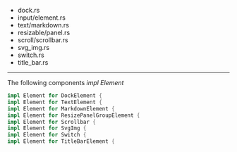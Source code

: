 
- dock.rs
- input/element.rs
- text/markdown.rs
- resizable/panel.rs
- scroll/scrollbar.rs
- svg_img.rs
- switch.rs
- title_bar.rs

---

The following components *impl Element*

```rust
impl Element for DockElement {
impl Element for TextElement {
impl Element for MarkdownElement {
impl Element for ResizePanelGroupElement {
impl Element for Scrollbar {
impl Element for SvgImg {
impl Element for Switch {
impl Element for TitleBarElement {
```

